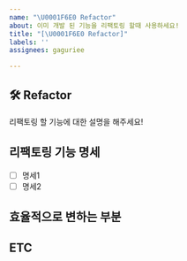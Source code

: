 ```yaml
---
name: "\U0001F6E0 Refactor"
about: 이미 개발 된 기능을 리팩토링 할때 사용하세요!
title: "[\U0001F6E0 Refactor]"
labels: ''
assignees: gaguriee

---
```


## 🛠 Refactor

리팩토링 할 기능에 대한 설명을 해주세요!

## 리팩토링 기능 명세
- [ ] 명세1
- [ ] 명세2

## 효율적으로 변하는 부분

## ETC
